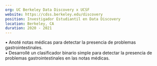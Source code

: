 ```yaml
---
org: UC Berkeley Data Discovery x UCSF
website: https://cdss.berkeley.edu/discovery
position: Investigador Estudiantil en Data Discovery
location: Berkeley, CA
duration: 2020 - 2021
---
```

  &bull; Anoté notas médicas para detectar la presencia de problemas gastrointestinales.  
  &bull; Desarrollé un clasificador binario simple para detectar la presencia de problemas gastrointestinales en las notas médicas.  
